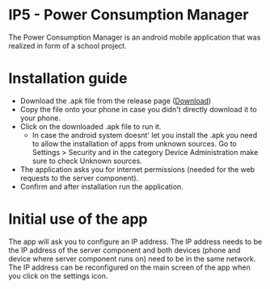 # IP5 - Power Consumption Manager
The Power Consumption Manager is an android mobile application that was realized in form of a school project.

# Installation guide
* Download the .apk file from the release page ([Download](https://github.com/radaced/ip5-PCM/releases))
* Copy the file onto your phone in case you didn't directly download it to your phone.
* Click on the downloaded .apk file to run it.
  * In case the android system doesnt' let you install the .apk you need to allow the installation of apps from unknown sources. Go to Settings > Security and in the category Device Administration make sure to check Unknown sources.
* The application asks you for internet permissions (needed for the web requests to the server component).
* Confirm and after installation run the application.

# Initial use of the app
The app will ask you to configure an IP address. The IP address needs to be the IP address of the server component and both devices (phone and device where server component runs on) need to be in the same network. The IP address can be reconfigured on the main screen of the app when you click on the settings icon.
